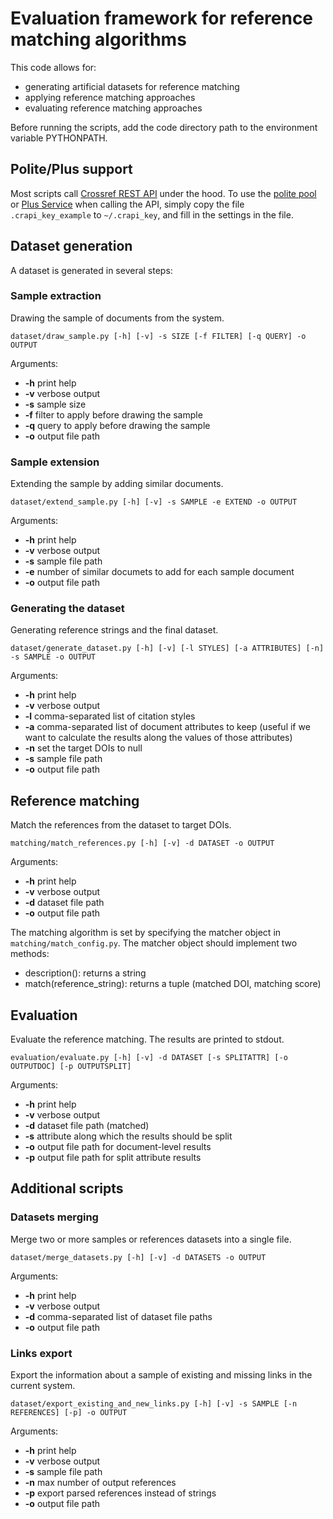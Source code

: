 # Evaluation framework for reference matching algorithms

This code allows for:

  * generating artificial datasets for reference matching
  * applying reference matching approaches
  * evaluating reference matching approaches

Before running the scripts, add the code directory path to the environment variable PYTHONPATH.

## Polite/Plus support

Most scripts call [Crossref REST API](https://github.com/CrossRef/rest-api-doc)
under the hood. To use the [polite pool](https://github.com/CrossRef/rest-api-doc#etiquette)
or [Plus Service](https://www.crossref.org/services/metadata-delivery/plus-service/)
when calling the API, simply copy the file `.crapi_key_example` to `~/.crapi_key`,
and fill in the settings in the file.

## Dataset generation

A dataset is generated in several steps:

### Sample extraction

Drawing the sample of documents from the system.

```
dataset/draw_sample.py [-h] [-v] -s SIZE [-f FILTER] [-q QUERY] -o OUTPUT
```

Arguments:

  * **-h** print help
  * **-v** verbose output
  * **-s** sample size
  * **-f** filter to apply before drawing the sample
  * **-q** query to apply before drawing the sample
  * **-o** output file path

### Sample extension

Extending the sample by adding similar documents.

```
dataset/extend_sample.py [-h] [-v] -s SAMPLE -e EXTEND -o OUTPUT
```

Arguments:

  * **-h** print help
  * **-v** verbose output
  * **-s** sample file path
  * **-e** number of similar documets to add for each sample document
  * **-o** output file path

### Generating the dataset

Generating reference strings and the final dataset.

```
dataset/generate_dataset.py [-h] [-v] [-l STYLES] [-a ATTRIBUTES] [-n] -s SAMPLE -o OUTPUT
```

Arguments:

  * **-h** print help
  * **-v** verbose output
  * **-l** comma-separated list of citation styles
  * **-a** comma-separated list of document attributes to keep (useful if we want to calculate the results along the values of those attributes)
  * **-n** set the target DOIs to null
  * **-s** sample file path
  * **-o** output file path

## Reference matching

Match the references from the dataset to target DOIs.

```
matching/match_references.py [-h] [-v] -d DATASET -o OUTPUT
```

Arguments:

  * **-h** print help
  * **-v** verbose output
  * **-d** dataset file path
  * **-o** output file path

The matching algorithm is set by specifying the matcher object in `matching/match_config.py`. The matcher object should implement two methods:

  * description(): returns a string
  * match(reference_string): returns a tuple (matched DOI, matching score)

## Evaluation

Evaluate the reference matching. The results are printed to stdout.

```
evaluation/evaluate.py [-h] [-v] -d DATASET [-s SPLITATTR] [-o OUTPUTDOC] [-p OUTPUTSPLIT]
```

Arguments:

  * **-h** print help
  * **-v** verbose output
  * **-d** dataset file path (matched)
  * **-s** attribute along which the results should be split
  * **-o** output file path for document-level results
  * **-p** output file path for split attribute results

## Additional scripts

### Datasets merging

Merge two or more samples or references datasets into a single file.

```
dataset/merge_datasets.py [-h] [-v] -d DATASETS -o OUTPUT
```

Arguments:

  * **-h** print help
  * **-v** verbose output
  * **-d** comma-separated list of dataset file paths
  * **-o** output file path

### Links export

Export the information about a sample of existing and missing links in the current system.

```
dataset/export_existing_and_new_links.py [-h] [-v] -s SAMPLE [-n REFERENCES] [-p] -o OUTPUT
```

Arguments:

  * **-h** print help
  * **-v** verbose output
  * **-s** sample file path
  * **-n** max number of output references
  * **-p** export parsed references instead of strings
  * **-o** output file path

